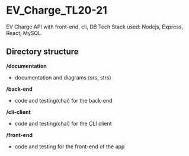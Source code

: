 # EV_Charge_TL20-21
EV Charge API with front-end, cli, DB
Tech Stack used: Nodejs, Express, React, MySQL

## Directory structure

**/documentation**
- documentation and diagrams (srs, strs)

**/back-end**
- code and testing(chai) for the back-end  

**/cli-client**
- code and testing(chai) for the CLI client

**/front-end**
- code and testing for the front-end of the app

